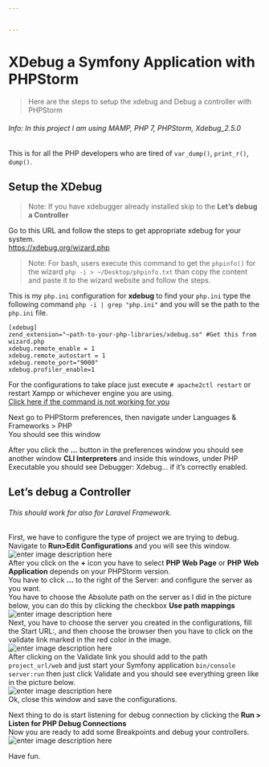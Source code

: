 ```yaml
---


---
```


<h1 id="xdebug-a-symfony-application-with-phpstorm">XDebug a Symfony Application with PHPStorm</h1>
<blockquote>
<p>Here are the steps to setup the xdebug and Debug a controller with PHPStorm</p>
</blockquote>
<h6 id="info-in-this-project-i-am-using-mamp-php-7-phpstorm-xdebug_2.5.0">Info: In this project I am using MAMP, PHP 7, PHPStorm, Xdebug_2.5.0</h6>
<p>This is for all the PHP developers who are tired of <code>var_dump()</code>, <code>print_r()</code>, <code>dump()</code>.</p>
<h2 id="setup-the-xdebug">Setup the XDebug</h2>
<blockquote>
<p>Note: If you have xdebugger already installed skip to the <strong>Let’s debug a Controller</strong></p>
</blockquote>
<p>Go to this URL and follow the steps to get appropriate xdebug for your system.<br>
<a href="https://xdebug.org/wizard.php">https://xdebug.org/wizard.php</a></p>
<blockquote>
<p>Note: For bash, users execute this command to get the <code>phpinfo()</code> for the wizard <code>php -i &gt; ~/Desktop/phpinfo.txt</code> than copy the content and paste it to the wizard website and follow the steps.</p>
</blockquote>
<p>This is my <code>php.ini</code> configuration for <strong>xdebug</strong> to find your <code>php.ini</code> type the following command <code>php -i | grep "php.ini"</code> and you will se the path to the <code>php.ini</code> file.</p>
<pre><code>[xdebug]
zend_extension="~path-to-your-php-libraries/xdebug.so" #Get this from wizard.php
xdebug.remote_enable = 1
xdebug.remote_autostart = 1
xdebug.remote_port="9000"
xdebug.profiler_enable=1
</code></pre>
<p>For the configurations to take place just execute <code># apache2ctl restart</code> or restart Xampp or whichever engine you are using.<br>
<a href="https://www.cyberciti.biz/faq/unix-linux-restart-php-service-command/">Click here if the command is not working for you</a></p>
<p>Next go to PHPStorm preferences, then navigate under Languages &amp; Frameworks &gt; PHP<br>
You should see this window</p>
<p><img src="https://lh3.googleusercontent.com/qOalHkQIcJ2qmocpV-TZgafK4LXouAMMQPx7HeyCLzTV8b55MYDBMVfeYKr8KM3Bs3INHZFgsqT-9A" alt=""><br>
After you click the <strong>…</strong> button in the preferences window you should see another window <strong>CLI Interpreters</strong> and inside this windows, under PHP Executable you should see Debugger: Xdebug… if it’s correctly enabled.</p>
<h2 id="lets-debug-a-controller">Let’s debug a Controller</h2>
<h6 id="this-should-work-for-also-for-laravel-framework.">This should work for also for Laravel Framework.</h6>
<p>First, we have to configure the type of project we are trying to debug.<br>
Navigate to <strong>Run&gt;Edit Configurations</strong> and you will see this window.<br>
<img src="https://lh3.googleusercontent.com/fnE72wX4HaXrnutVVYfPyC6Un2z4jIbF65gyv0xEfRso894PJlwlUidkOrwOdRQhhBH_f6ois7Hyiw=s700" alt="enter image description here" title="Edit Configurations"><br>
After you click on the <strong>+</strong> icon you have to select <strong>PHP Web Page</strong> or <strong>PHP Web Application</strong> depends on your PHPStorm version.<br>
You have to click <strong>…</strong> to the right of the Server: and configure the server as you want.<br>
You have to choose the Absolute path on the server as I did in the picture below, you can do this by clicking the checkbox <strong>Use path mappings</strong><br>
<img src="https://lh3.googleusercontent.com/CgBNySV9ub_qx0kVgfsxQCAHVcG36-uipum9t0Zw0_Dj1xMa-m4veaZ2n-MwHTJF1lJOBEmZXFO0CA=s700" alt="enter image description here"><br>
Next, you have to choose the server you created in the configurations, fill the Start URL:, and then choose the browser then you have to click on the validate link marked in the red color in the image.<br>
<img src="https://lh3.googleusercontent.com/JC0aqBTPzuX2P3D_ptiQ_852_NwR_LTNn3s8YKDIGYMwdB-JPowmVf_wFU-B1Q8jwGQTncfYK8k-Yg=s700" alt="enter image description here"><br>
After clicking on the Validate link you should add to the path <code>project_url/web</code> and just start your Symfony application <code>bin/console server:run</code> then just click Validate and you should see everything green like in the picture below.<br>
<img src="https://lh3.googleusercontent.com/7EYpuONA2uTCZhB9HzsA0oE2a86cs0xAkN8CNE5WIwsg8eJJFRDurW6Kt9UJCMxSeXYmPVdD8b-Mqg=s700" alt="enter image description here"><br>
Ok, close this window and save the configurations.</p>
<p>Next thing to do is start listening for debug connection by clicking the <strong>Run &gt; Listen for PHP Debug Connections</strong><br>
Now you are ready to add some Breakpoints and debug your controllers.<br>
<img src="https://lh3.googleusercontent.com/dWtofpnBoy0Sv_--o3TQl1u3ETLWPc8ZyX7zDR2yITagi-yKEplWk6y_Owl--nNTAhdn1iUxWqor9w=s700" alt="enter image description here"></p>
<p>Have fun.</p>

